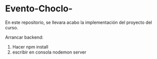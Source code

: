 # Evento-Choclo-
En este repositorio, se llevara acabo la implementación del proyecto del curso. 

Arrancar backend: 
1. Hacer npm install 
2. escribir en consola nodemon server

